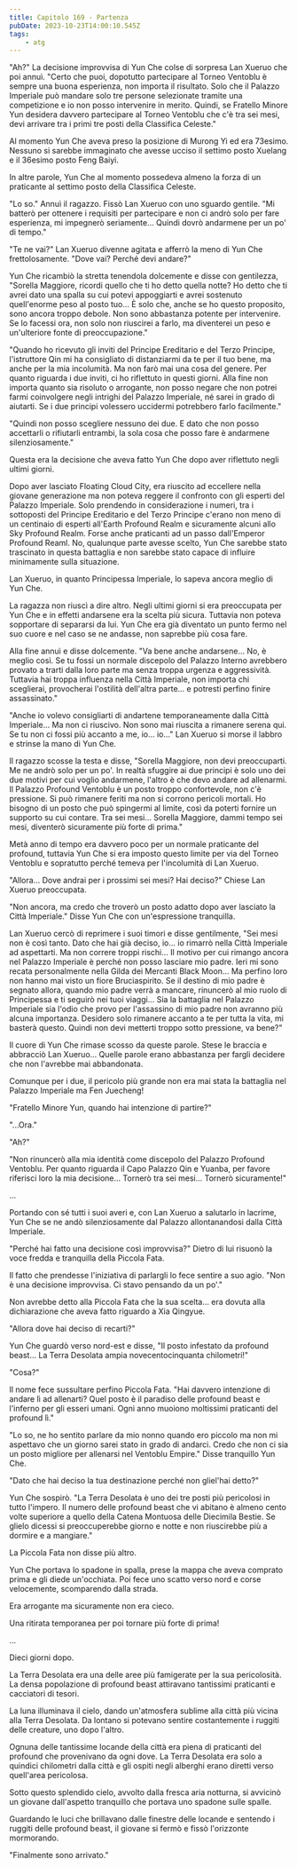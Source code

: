 ```yaml
---
title: Capitolo 169 - Partenza
pubDate: 2023-10-23T14:00:10.545Z
tags:
    - atg
---
```



"Ah?" La decisione improvvisa di Yun Che colse di sorpresa Lan Xueruo che poi annuì. "Certo che puoi, dopotutto partecipare al Torneo Ventoblu è sempre una buona esperienza, non importa il risultato.
Solo che il Palazzo Imperiale può mandare solo tre persone selezionate tramite una competizione e io non posso intervenire in merito.
Quindi, se Fratello Minore Yun desidera davvero partecipare al Torneo Ventoblu che c'è tra sei mesi, devi arrivare tra i primi tre posti della Classifica Celeste."

Al momento Yun Che aveva preso la posizione di Murong Yi ed era 73esimo. Nessuno si sarebbe immaginato che avesse ucciso il settimo posto Xuelang e il 36esimo posto Feng Baiyi.

In altre parole, Yun Che al momento possedeva almeno la forza di un praticante al settimo posto della Classifica Celeste.

"Lo so." Annuì il ragazzo. Fissò Lan Xueruo con uno sguardo gentile. "Mi batterò per ottenere i requisiti per partecipare e non ci andrò solo per fare esperienza, mi impegnerò seriamente... Quindi dovrò andarmene per un po' di tempo."

"Te ne vai?" Lan Xueruo divenne agitata e afferrò la meno di Yun Che frettolosamente. "Dove vai? Perché devi andare?"

Yun Che ricambiò la stretta tenendola dolcemente e disse con gentilezza, "Sorella Maggiore, ricordi quello che ti ho detto quella notte? Ho detto che ti avrei dato una spalla su cui potevi appoggiarti e avrei sostenuto quell'enorme peso al posto tuo... È solo che, anche se ho questo proposito, sono ancora troppo debole. Non sono abbastanza potente per intervenire. Se lo facessi ora, non solo non riuscirei a farlo, ma diventerei un peso e un'ulteriore fonte di preoccupazione."

"Quando ho ricevuto gli inviti del Principe Ereditario e del Terzo Principe, l'istruttore Qin mi ha consigliato di distanziarmi da te per il tuo bene, ma anche per la mia incolumità. Ma non farò mai una cosa del genere.
Per quanto riguarda i due inviti, ci ho riflettuto in questi giorni.
Alla fine non importa quanto sia risoluto o arrogante, non posso negare che non potrei farmi coinvolgere negli intrighi del Palazzo Imperiale, né sarei in grado di aiutarti. Se i due principi volessero uccidermi potrebbero farlo facilmente."

"Quindi non posso scegliere nessuno dei due. E dato che non posso accettarli o rifiutarli entrambi, la sola cosa che posso fare è andarmene silenziosamente."

Questa era la decisione che aveva fatto Yun Che dopo aver riflettuto negli ultimi giorni.

Dopo aver lasciato Floating Cloud City, era riuscito ad eccellere nella giovane generazione ma non poteva reggere il confronto con gli esperti del Palazzo Imperiale.
Solo prendendo in considerazione i numeri, tra i sottoposti del Principe Ereditario e del Terzo Principe c'erano non meno di un centinaio di esperti all'Earth Profound Realm e sicuramente alcuni allo Sky Profound Realm. Forse anche praticanti ad un passo dall'Emperor Profound Reaml.
No, qualunque parte avesse scelto, Yun Che sarebbe stato trascinato in questa battaglia e non sarebbe stato capace di influire minimamente sulla situazione.

Lan Xueruo, in quanto Principessa Imperiale, lo sapeva ancora meglio di Yun Che.

La ragazza non riuscì a dire altro. Negli ultimi giorni si era preoccupata per Yun Che e in effetti andarsene era la scelta più sicura. Tuttavia non poteva sopportare di separarsi da lui.
Yun Che era già diventato un punto fermo nel suo cuore e nel caso se ne andasse, non saprebbe più cosa fare.

Alla fine annuì e disse dolcemente. "Va bene anche andarsene... No, è meglio così.
Se tu fossi un normale discepolo del Palazzo Interno avrebbero provato a trarti dalla loro parte ma senza troppa urgenza e aggressività. Tuttavia hai troppa influenza nella Città Imperiale, non importa chi sceglierai, provocherai l'ostilità dell'altra parte... e potresti perfino finire assassinato."

"Anche io volevo consigliarti di andartene temporaneamente dalla Città Imperiale... Ma non ci riuscivo. Non sono mai riuscita a rimanere serena qui. Se tu non ci fossi più accanto a me, io... io..." Lan Xueruo si morse il labbro e strinse la mano di Yun Che.

Il ragazzo scosse la testa e disse, "Sorella Maggiore, non devi preoccuparti. Me ne andrò solo per un po'. In realtà sfuggire ai due principi è solo uno dei due motivi per cui voglio andarmene, l'altro è che devo andare ad allenarmi.
Il Palazzo Profound Ventoblu è un posto troppo confortevole, non c'è pressione. Si può rimanere feriti ma non si corrono pericoli mortali. Ho bisogno di un posto che può spingermi al limite, così da poterti fornire un supporto su cui contare. Tra sei mesi... Sorella Maggiore, dammi tempo sei mesi, diventerò sicuramente più forte di prima."

Metà anno di tempo era davvero poco per un normale praticante del profound, tuttavia Yun Che si era imposto questo limite per via del Torneo Ventoblu e sopratutto perché temeva per l'incolumità di Lan Xueruo.

"Allora... Dove andrai per i prossimi sei mesi? Hai deciso?" Chiese Lan Xueruo preoccupata.

"Non ancora, ma credo che troverò un posto adatto dopo aver lasciato la Città Imperiale." Disse Yun Che con un'espressione tranquilla.

Lan Xueruo cercò di reprimere i suoi timori e disse gentilmente, "Sei mesi non è così tanto. Dato che hai già deciso, io... io rimarrò nella Città Imperiale ad aspettarti. Ma non correre troppi rischi... Il motivo per cui rimango ancora nel Palazzo Imperiale è perché non posso lasciare mio padre. Ieri mi sono recata personalmente nella Gilda dei Mercanti Black Moon... Ma perfino loro non hanno mai visto un fiore Bruciaspirito.
Se il destino di mio padre è segnato allora, quando mio padre verrà a mancare, rinuncerò al mio ruolo di Principessa e ti seguirò nei tuoi viaggi... Sia la battaglia nel Palazzo Imperiale sia l'odio che provo per l'assassino di mio padre non avranno più alcuna importanza. Desidero solo rimanere accanto a te per tutta la vita, mi basterà questo.
Quindi non devi metterti troppo sotto pressione, va bene?"

Il cuore di Yun Che rimase scosso da queste parole. Stese le braccia e abbracciò Lan Xueruo... Quelle parole erano abbastanza per fargli decidere che non l'avrebbe mai abbandonata.

Comunque per i due, il pericolo più grande non era mai stata la battaglia nel Palazzo Imperiale ma Fen Juecheng!

"Fratello Minore Yun, quando hai intenzione di partire?"

"...Ora."

"Ah?"

"Non rinuncerò alla mia identità come discepolo del Palazzo Profound Ventoblu. Per quanto riguarda il Capo Palazzo Qin e Yuanba, per favore riferisci loro la mia decisione... Tornerò tra sei mesi... Tornerò sicuramente!"

...

Portando con sé tutti i suoi averi e, con Lan Xueruo a salutarlo in lacrime, Yun Che se ne andò silenziosamente dal Palazzo allontanandosi dalla Città Imperiale.

"Perché hai fatto una decisione così improvvisa?" Dietro di lui risuonò la voce fredda e tranquilla della Piccola Fata.

Il fatto che prendesse l'iniziativa di parlargli lo fece sentire a suo agio.
"Non è una decisione improvvisa. Ci stavo pensando da un po'."

Non avrebbe detto alla Piccola Fata che la sua scelta... era dovuta alla dichiarazione che aveva fatto riguardo a Xia Qingyue.

"Allora dove hai deciso di recarti?"

Yun Che guardò verso nord-est e disse, "Il posto infestato da profound beast... La Terra Desolata ampia novecentocinquanta chilometri!"

"Cosa?"

Il nome fece sussultare perfino Piccola Fata. "Hai davvero intenzione di andare lì ad allenarti? Quel posto è il paradiso delle profound beast e l'inferno per gli esseri umani. Ogni anno muoiono moltissimi praticanti del profound lì."

"Lo so, ne ho sentito parlare da mio nonno quando ero piccolo ma non mi aspettavo che un giorno sarei stato in grado di andarci. Credo che non ci sia un posto migliore per allenarsi nel Ventoblu Empire." Disse tranquillo Yun Che.

"Dato che hai deciso la tua destinazione perché non gliel'hai detto?"

Yun Che sospirò. "La Terra Desolata è uno dei tre posti più pericolosi in tutto l'impero. Il numero delle profound beast che vi abitano è almeno cento volte superiore a quello della Catena Montuosa delle Diecimila Bestie. Se glielo dicessi si preoccuperebbe giorno e notte e non riuscirebbe più a dormire e a mangiare."

La Piccola Fata non disse più altro.

Yun Che portava lo spadone in spalla, prese la mappa che aveva comprato prima e gli diede un'occhiata.
Poi fece uno scatto verso nord e corse velocemente, scomparendo dalla strada.

Era arrogante ma sicuramente non era cieco.

Una ritirata temporanea per poi tornare più forte di prima!

...

Dieci giorni dopo.

La Terra Desolata era una delle aree più famigerate per la sua pericolosità. La densa popolazione di profound beast attiravano tantissimi praticanti e cacciatori di tesori.

La luna illuminava il cielo, dando un'atmosfera sublime alla città più vicina alla Terra Desolata. Da lontano si potevano sentire costantemente i ruggiti delle creature, uno dopo l'altro.

Ognuna delle tantissime locande della città era piena di praticanti del profound che provenivano da ogni dove. La Terra Desolata era solo a quindici chilometri dalla città e gli ospiti negli alberghi erano diretti verso quell'area pericolosa.

Sotto questo splendido cielo, avvolto dalla fresca aria notturna, si avvicinò un giovane dall'aspetto tranquillo che portava uno spadone sulle spalle.

Guardando le luci che brillavano dalle finestre delle locande e sentendo i ruggiti delle profound beast, il giovane si fermò e fissò l'orizzonte mormorando.

"Finalmente sono arrivato."



